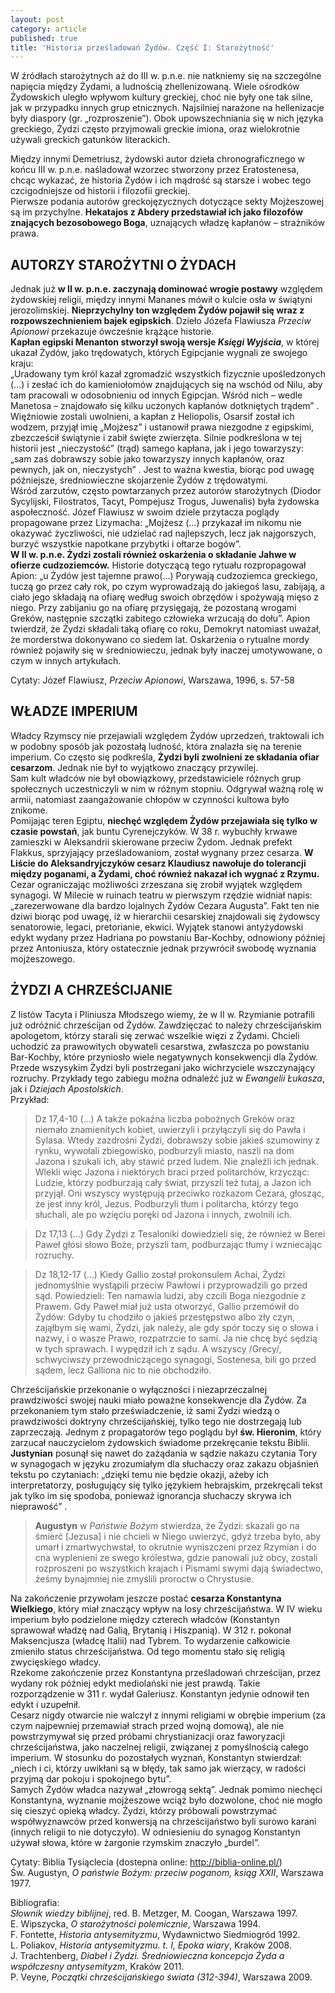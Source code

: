 ```yaml
---
layout: post
category: article
published: true
title: 'Historia prześladowań Żydów. Część I: Starożytność'
---
```

W źródłach starożytnych aż do III w. p.n.e. nie natkniemy się na szczególne napięcia między Żydami, a ludnością zhellenizowaną. Wiele ośrodków Żydowskich uległo wpływom kultury greckiej, choć nie były one tak silne, jak w przypadku innych grup etnicznych. Najsilniej narażone na hellenizacje były diaspory (gr. „rozproszenie”). Obok upowszechniania się w nich języka greckiego, Żydzi często przyjmowali greckie imiona, oraz wielokrotnie używali greckich gatunków literackich.        
<!--more-->   
Między innymi Demetriusz, żydowski autor dzieła chronograficznego w końcu III w. p.n.e. naśladował wzorzec stworzony przez Eratostenesa, chcąc wykazać, że historia Żydów i ich mądrość są starsze i wobec tego czcigodniejsze od historii i filozofii greckiej.     
Pierwsze podania autorów greckojęzycznych dotyczące sekty Mojżeszowej są im przychylne. **Hekatajos z Abdery przedstawiał ich jako filozofów znających bezosobowego Boga**, uznających władzę kapłanów – strażników prawa.    

## AUTORZY STAROŻYTNI O ŻYDACH
Jednak już **w II w. p.n.e. zaczynają dominować wrogie postawy** względem żydowskiej religii, między innymi Mananes mówił o kulcie osła w świątyni jerozolimskiej. **Nieprzychylny ton względem Żydów pojawił się wraz z rozpowszechnieniem bajek egipskich**. Dzieło Józefa Flawiusza _Przeciw Apionowi_ przekazuje ówcześnie krążące historie.       
**Kapłan egipski Menanton stworzył swoją wersje _Księgi Wyjścia_**, w której ukazał Żydów, jako trędowatych, których Egipcjanie wygnali ze swojego kraju:    
„Uradowany tym król kazał zgromadzić wszystkich fizycznie upośledzonych (…) i zesłać ich do kamieniołomów znajdujących się na wschód od Nilu, aby tam pracowali w odosobnieniu od innych Egipcjan. Wśród nich – wedle Manetosa – znajdowało się kilku uczonych kapłanów dotkniętych trądem” .         
Więźniowie zostali uwolnieni, a kapłan z Heliopolis, Osarsif został ich wodzem, przyjął imię „Mojżesz” i ustanowił prawa niezgodne z egipskimi, zbezcześcił świątynie i zabił święte zwierzęta. Silnie podkreślona w tej historii jest „nieczystość” (trąd) samego kapłana, jak i jego towarzyszy: „sam zaś dobrawszy sobie jako towarzyszy innych kapłanów, oraz pewnych, jak on, nieczystych” . Jest to ważna kwestia, biorąc pod uwagę późniejsze, średniowieczne skojarzenie Żydów z trędowatymi.         
Wśród zarzutów, często powtarzanych przez autorów starożytnych (Diodor Sycylijski, Filostratos, Tacyt, Pompejusz Trogus, Juwenalis) była żydowska aspołeczność. Józef Flawiusz w swoim dziele przytacza poglądy propagowane przez Lizymacha: „Mojżesz (...) przykazał im nikomu nie okazywać życzliwości, nie udzielać rad najlepszych, lecz jak najgorszych, burzyć wszystkie napotkane przybytki i ołtarze bogów”.          
**W II w. p.n.e. Żydzi zostali również oskarżenia o składanie Jahwe w ofierze cudzoziemców.** Historie dotyczącą tego rytuału rozpropagował Apion: „u Żydów jest tajemne prawo(…) Porywają cudzoziemca greckiego, tuczą go przez cały rok, po czym wyprowadzają do jakiegoś lasu, zabijają, a ciało jego składają na ofiarę według swoich obrzędów i spożywają mięso z niego. Przy zabijaniu go na ofiarę przysięgają, że pozostaną wrogami Greków, następnie szczątki zabitego człowieka wrzucają do dołu”. Apion twierdził, że Żydzi składali taką ofiarę co roku, Demokryt natomiast uważał, że morderstwa dokonywano co siedem lat.       Oskarżenia o rytualne mordy również pojawiły się w średniowieczu, jednak były inaczej umotywowane, o czym w innych artykułach.       

Cytaty: Józef Flawiusz, _Przeciw Apionowi_, Warszawa, 1996, s. 57-58 

## WŁADZE IMPERIUM
Władcy Rzymscy nie przejawiali względem Żydów uprzedzeń, traktowali ich w podobny sposób jak pozostałą ludność, która znalazła się na terenie imperium. Co często się podkreśla, **Żydzi byli zwolnieni ze składania ofiar cesarzom**. Jednak nie był to wyjątkowo znaczący przywilej.       
Sam kult władców nie był obowiązkowy, przedstawiciele różnych grup społecznych uczestniczyli w nim w różnym stopniu. Odgrywał ważną rolę w armii, natomiast zaangażowanie chłopów w czynności kultowa było znikome.      
Pomijając teren Egiptu, **niechęć względem Żydów przejawiała się tylko w czasie powstań**, jak buntu Cyrenejczyków. W 38 r. wybuchły krwawe zamieszki w Aleksandrii skierowane przeciw Żydom. Jednak prefekt Flakkus, sprzyjający prześladowaniom, został wygnany przez cesarza. **W Liście do Aleksandryjczyków cesarz Klaudiusz nawołuje do tolerancji między poganami, a Żydami, choć również nakazał ich wygnać z Rzymu.** Cezar ograniczając możliwości zrzeszana się zrobił wyjątek względem synagogi. W Milecie w ruinach teatru w pierwszym rzędzie widniał napis: „zarezerwowane dla bardzo lojalnych Żydów Cezara Augusta”. Fakt ten nie dziwi biorąc pod uwagę, iż w hierarchii cesarskiej znajdowali się żydowscy senatorowie, legaci, pretorianie, ekwici. Wyjątek stanowi antyżydowski edykt wydany przez Hadriana po powstaniu Bar-Kochby, odnowiony później przez Antoniusza, który ostatecznie jednak przywrócił swobodę wyznania mojżeszowego.

## ŻYDZI A CHRZEŚCIJANIE
Z listów Tacyta i Pliniusza Młodszego wiemy, że w II w. Rzymianie potrafili już odróżnić chrześcijan od Żydów. Zawdzięczać to należy chrześcijańskim apologetom, którzy starali się zerwać wszelkie więzi z Żydami. Chcieli uchodzić za prawowitych obywateli cesarstwa, zwłaszcza po powstaniu Bar-Kochby, które przyniosło wiele negatywnych konsekwencji dla Żydów. Przede wszysykim Żydzi byli postrzegani jako wichrzyciele wszczynający rozruchy.     Przykłady tego zabiegu można odnaleźć już w _Ewangelii Łukasza_, jak i _Dziejach Apostolskich_.      
Przykład:

> Dz 17,4-10 (…) A także pokaźna liczba pobożnych Greków oraz niemało znamienitych kobiet, uwierzyli i przyłączyli się do Pawła i Sylasa. Wtedy zazdrośni Żydzi, dobrawszy sobie jakieś szumowiny z rynku, wywołali zbiegowisko, podburzyli miasto, naszli na dom Jazona i szukali ich, aby stawić przed ludem. Nie znaleźli ich jednak. Wlekli więc Jazona i niektórych braci przed politarchów, krzycząc: Ludzie, którzy podburzają cały świat, przyszli też tutaj, a Jazon ich przyjął. Oni wszyscy występują przeciwko rozkazom Cezara, głosząc, że jest inny król, Jezus. Podburzyli tłum i politarcha, którzy tego słuchali, ale po wzięciu poręki od Jazona i innych, zwolnili ich.

> Dz 17,13 (...) Gdy Żydzi z Tesaloniki dowiedzieli się, że również w Berei Paweł głosi słowo Boże, przyszli tam, podburzając tłumy i wzniecając rozruchy.

> Dz 18,12-17 (...) Kiedy Gallio został prokonsulem Achai, Żydzi jednomyślnie wystąpili przeciw Pawłowi i przyprowadzili go przed sąd. Powiedzieli: Ten namawia ludzi, aby czcili Boga niezgodnie z Prawem. Gdy Paweł miał już usta otworzyć, Gallio przemówił do Żydów: Gdyby tu chodziło o jakieś przestępstwo albo zły czyn, zająłbym się wami, Żydzi, jak należy, ale gdy spór toczy się o słowa i nazwy, i o wasze Prawo, rozpatrzcie to sami. Ja nie chcę być sędzią w tych sprawach. I wypędził ich z sądu. A wszyscy /Grecy/, schwyciwszy przewodniczącego synagogi, Sostenesa, bili go przed sądem, lecz Galliona nic to nie obchodziło.      

Chrześcijańskie przekonanie o wyłączności i niezaprzeczalnej prawdziwości swojej nauki miało poważne konsekwencje dla Żydów. Za przekonaniem tym stało przeświadczenie, iż sami Żydzi wiedzą o prawdziwości doktryny chrześcijańskiej, tylko tego nie dostrzegają lub zaprzeczają. Jednym z propagatorów tego poglądu był **św. Hieronim**, który zarzucał nauczycielom żydowskich świadome przekręcanie tekstu Biblii. **Justynian** posunął się nawet do zażądania w sądzie nakazu czytania Tory w synagogach w języku zrozumiałym dla słuchaczy oraz zakazu objaśnień tekstu po czytaniach: „dzięki temu nie będzie okazji, ażeby ich interpretatorzy, posługujący się tylko językiem hebrajskim, przekręcali tekst jak tylko im się spodoba, ponieważ ignorancja słuchaczy skrywa ich nieprawość” .          

> **Augustyn** w _Państwie Bożym_ stwierdza, że Żydzi: skazali go na śmierć [Jezusa] i nie chcieli w Niego uwierzyć, gdyż trzeba było, aby umarł i zmartwychwstał, to okrutnie wyniszczeni przez Rzymian i do cna wyplenieni ze swego królestwa, gdzie panowali już obcy, zostali rozproszeni po wszystkich krajach i Pismami swymi dają świadectwo, żeśmy bynajmniej nie zmyślili proroctw o Chrystusie.          

Na zakończenie przywołam jeszcze postać **cesarza Konstantyna Wielkiego**, który miał znaczący wpływ na losy chrześcijaństwa. W IV wieku imperium było podzielone między czterech władców (Konstantyn sprawował władzę nad Galią, Brytanią i Hiszpanią). W 312 r. pokonał Maksencjusza (władcę Italii) nad Tybrem. To wydarzenie całkowicie zmieniło status chrześcijaństwa. Od tego momentu stało się religią zwycięskiego władcy.         
Rzekome zakończenie przez Konstantyna prześladowań chrześcijan, przez wydany rok później edykt mediolański nie jest prawdą. Takie rozporządzenie w 311 r. wydał Galeriusz. Konstantyn jedynie odnowił ten edykt i uzupełnił.               
Cesarz nigdy otwarcie nie walczył z innymi religiami w obrębie imperium (za czym najpewniej przemawiał strach przed wojną domową), ale nie powstrzymywał się przed próbami chrystianizacji oraz faworyzacji chrześcijaństwa, jako naczelnej religii, związanej z pomyślnością całego imperium. W stosunku do pozostałych wyznań, Konstantyn stwierdzał: „niech i ci, którzy uwikłani są w błędy, tak samo jak wierzący, w radości przyjmą dar pokoju i spokojnego bytu”.            
Samych Żydów władca nazywał „złowrogą sektą”. Jednak pomimo niechęci Konstantyna, wyznanie mojżeszowe wciąż było dozwolone, choć nie mogło się cieszyć opieką władcy. Żydzi, którzy próbowali powstrzymać współwyznawców przed konwersją na chrześcijaństwo byli surowo karani (innych religii to nie dotyczyło).  W odniesieniu do synagog Konstantyn używał słowa, które w żargonie rzymskim znaczyło „burdel”.        

Cytaty: Biblia Tysiąclecia (dostepna online: http://biblia-online.pl/)       
       Św. Augustyn, _O państwie Bożym: przeciw poganom, ksiąg  XXII_, Warszawa 1977.       
       
Bibliografia:     
_Słownik wiedzy biblijnej_, red. B. Metzger, M. Coogan,  Warszawa 1997.     
E. Wipszycka, _O starożytności polemicznie_, Warszawa 1994.      
F. Fontette, _Historia antysemityzmu_, Wydawnictwo Siedmiogród 1992.      
L. Poliakov, _Historia antysemityzmu. t. I, Epoka wiary_, Kraków 2008.       
J. Trachtenberg, _Diabeł i Żydzi. Średniowieczna koncepcja Żyda a współczesny antysemityzm_, Kraków 2011.      
P. Veyne, _Początki chrześcijańskiego świata (312-394)_, Warszawa 2009.       
